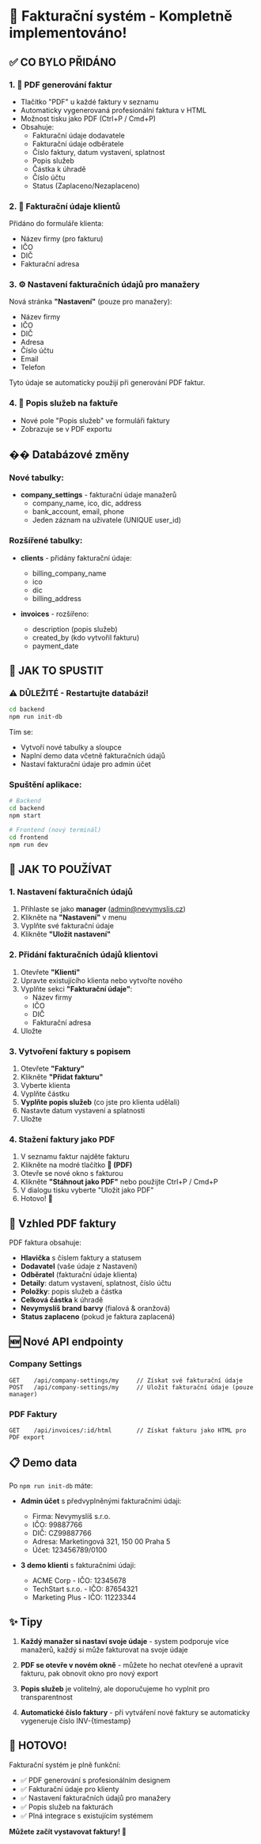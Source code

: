 # 🧾 Fakturační systém - Kompletně implementováno!

## ✅ CO BYLO PŘIDÁNO

### 1. **📄 PDF generování faktur**
- Tlačítko "PDF" u každé faktury v seznamu
- Automaticky vygenerovaná profesionální faktura v HTML
- Možnost tisku jako PDF (Ctrl+P / Cmd+P)
- Obsahuje:
  - Fakturační údaje dodavatele
  - Fakturační údaje odběratele
  - Číslo faktury, datum vystavení, splatnost
  - Popis služeb
  - Částka k úhradě
  - Číslo účtu
  - Status (Zaplaceno/Nezaplaceno)

### 2. **🏢 Fakturační údaje klientů**
Přidáno do formuláře klienta:
- Název firmy (pro fakturu)
- IČO
- DIČ  
- Fakturační adresa

### 3. **⚙️ Nastavení fakturačních údajů pro manažery**
Nová stránka **"Nastavení"** (pouze pro manažery):
- Název firmy
- IČO
- DIČ
- Adresa
- Číslo účtu
- Email
- Telefon

Tyto údaje se automaticky použijí při generování PDF faktur.

### 4. **📝 Popis služeb na faktuře**
- Nové pole "Popis služeb" ve formuláři faktury
- Zobrazuje se v PDF exportu

## ��️ Databázové změny

### Nové tabulky:
- **company_settings** - fakturační údaje manažerů
  - company_name, ico, dic, address
  - bank_account, email, phone
  - Jeden záznam na uživatele (UNIQUE user_id)

### Rozšířené tabulky:
- **clients** - přidány fakturační údaje:
  - billing_company_name
  - ico
  - dic
  - billing_address

- **invoices** - rozšířeno:
  - description (popis služeb)
  - created_by (kdo vytvořil fakturu)
  - payment_date

## 🚀 JAK TO SPUSTIT

### ⚠️ DŮLEŽITÉ - Restartujte databázi!

```bash
cd backend
npm run init-db
```

Tím se:
- Vytvoří nové tabulky a sloupce
- Naplní demo data včetně fakturačních údajů
- Nastaví fakturační údaje pro admin účet

### Spuštění aplikace:

```bash
# Backend
cd backend
npm start

# Frontend (nový terminál)
cd frontend  
npm run dev
```

## 📖 JAK TO POUŽÍVAT

### 1. **Nastavení fakturačních údajů**
1. Přihlaste se jako **manager** (admin@nevymyslis.cz)
2. Klikněte na **"Nastavení"** v menu
3. Vyplňte své fakturační údaje
4. Klikněte **"Uložit nastavení"**

### 2. **Přidání fakturačních údajů klientovi**
1. Otevřete **"Klienti"**
2. Upravte existujícího klienta nebo vytvořte nového
3. Vyplňte sekci **"Fakturační údaje"**:
   - Název firmy
   - IČO
   - DIČ
   - Fakturační adresa
4. Uložte

### 3. **Vytvoření faktury s popisem**
1. Otevřete **"Faktury"**
2. Klikněte **"Přidat fakturu"**
3. Vyberte klienta
4. Vyplňte částku
5. **Vyplňte popis služeb** (co jste pro klienta udělali)
6. Nastavte datum vystavení a splatnosti
7. Uložte

### 4. **Stažení faktury jako PDF**
1. V seznamu faktur najděte fakturu
2. Klikněte na modré tlačítko **📄 (PDF)**
3. Otevře se nové okno s fakturou
4. Klikněte **"Stáhnout jako PDF"** nebo použijte Ctrl+P / Cmd+P
5. V dialogu tisku vyberte "Uložit jako PDF"
6. Hotovo! 🎉

## 🎨 Vzhled PDF faktury

PDF faktura obsahuje:
- **Hlavička** s číslem faktury a statusem
- **Dodavatel** (vaše údaje z Nastavení)
- **Odběratel** (fakturační údaje klienta)
- **Detaily**: datum vystavení, splatnost, číslo účtu
- **Položky**: popis služeb a částka
- **Celková částka** k úhradě
- **Nevymyslíš brand barvy** (fialová & oranžová)
- **Status zaplaceno** (pokud je faktura zaplacená)

## 🆕 Nové API endpointy

### Company Settings
```
GET    /api/company-settings/my     // Získat své fakturační údaje
POST   /api/company-settings/my     // Uložit fakturační údaje (pouze manager)
```

### PDF Faktury
```
GET    /api/invoices/:id/html       // Získat fakturu jako HTML pro PDF export
```

## 📋 Demo data

Po `npm run init-db` máte:
- **Admin účet** s předvyplněnými fakturačními údaji:
  - Firma: Nevymyslíš s.r.o.
  - IČO: 99887766
  - DIČ: CZ99887766
  - Adresa: Marketingová 321, 150 00 Praha 5
  - Účet: 123456789/0100

- **3 demo klienti** s fakturačními údaji:
  - ACME Corp - IČO: 12345678
  - TechStart s.r.o. - IČO: 87654321
  - Marketing Plus - IČO: 11223344

## ✨ Tipy

1. **Každý manažer si nastaví svoje údaje** - system podporuje více manažerů, každý si může fakturovat na svoje údaje

2. **PDF se otevře v novém okně** - můžete ho nechat otevřené a upravit fakturu, pak obnovit okno pro nový export

3. **Popis služeb** je volitelný, ale doporučujeme ho vyplnit pro transparentnost

4. **Automatické číslo faktury** - při vytváření nové faktury se automaticky vygeneruje číslo INV-{timestamp}

## 🎊 HOTOVO!

Fakturační systém je plně funkční:
- ✅ PDF generování s profesionálním designem  
- ✅ Fakturační údaje pro klienty
- ✅ Nastavení fakturačních údajů pro manažery
- ✅ Popis služeb na fakturách
- ✅ Plná integrace s existujícím systémem

**Můžete začít vystavovat faktury! 💼**
